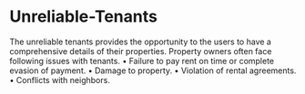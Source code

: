 # Unreliable-Tenants
The unreliable tenants provides the opportunity to the users to have a comprehensive details of their properties. Property owners often face following issues with tenants. • Failure to pay rent on time or complete evasion of payment.  • Damage to property.  • Violation of rental agreements.  • Conflicts with neighbors. 
